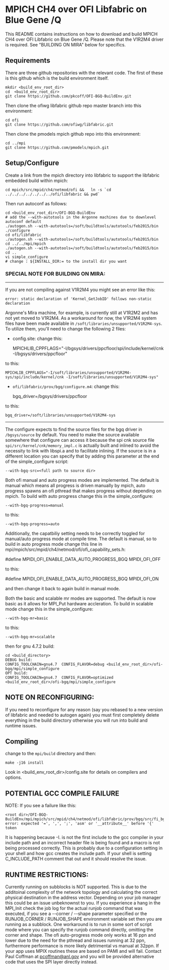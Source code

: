 # MPICH CH4 over OFI Libfabric on Blue Gene /Q

This README contains instructions on how to download and build MPICH CH4 over OFI Libfabric on Blue Gene /Q.  Please note that the V1R2M4 driver is required.  See "BUILDING ON MIRA" below for specifics.

## Requirements

There are three github repositories with the relevant code.  The first of these is this github which is the build environment itself.

```
mkdir <build_env_root_dir>
cd  <build_env_root_dir>
git clone https://github.com/pkcoff/OFI-BGQ-BuildEnv.git
```

Then clone the ofiwg libfabric github repo master branch into this environment:

```
cd ofi
git clone https://github.com/ofiwg/libfabric.git
```

Then clone the pmodels mpich github repo into this environment:

```
cd ../mpi
git clone https://github.com/pmodels/mpich.git
```

## Setup/Configure

Create a link from the mpich directory into libfabric to support the libfabric embedded build within mpich:

```
cd mpich/src/mpid/ch4/netmod/ofi &&   ln -s `cd ../../../../../../../ofi/libfabric && pwd`
```


Then run autoconf as follows:

```
cd <build_env_root_dir>/OFI-BGQ-BuildEnv
# add the --with-autotools in the Argonne machines due to downlevel autoconf default
./autogen.sh --with-autotools=/soft/buildtools/autotools/feb2015/bin
./configure
cd ofi/libfabric
./autogen.sh --with-autotools=/soft/buildtools/autotools/feb2015/bin
cd ../../mpi/mpich
./autogen.sh --with-autotools=/soft/buildtools/autotools/feb2015/bin
cd ..
vi simple_configure
# change : ${INSTALL_DIR:= to the install dir you want
```

### SPECIAL NOTE FOR BUILDING ON MIRA:
--------------------------------------------------------------------------------------------

If you are not compiling against V1R2M4 you might see an error like this:

    error: static declaration of 'Kernel_GetJobID' follows non-static declaration

Argonne's Mira machine, for example, is currently still at V1R2M2 and has not yet moved to V1R2M4.  As a workaround for now,
the V1R2M4 system files have been made available in `/soft/libraries/unsupported/V1R2M4-sys`.
To utilize them, you'll need to change the following 2 files:

 * config.site: change this:

    MPICHLIB_CPPFLAGS="-I/bgsys/drivers/ppcfloor/spi/include/kernel/cnk -I/bgsys/drivers/ppcfloor"

to this:

    MPICHLIB_CPPFLAGS="-I/soft/libraries/unsupported/V1R2M4-sys/spi/include/kernel/cnk -I/soft/libraries/unsupported/V1R2M4-sys"

* `ofi/libfabric/prov/bgq/configure.m4`: change this:

    bgq_driver=/bgsys/drivers/ppcfloor

to this:

    bgq_driver=/soft/libraries/unsupported/V1R2M4-sys
  
--------------------------------------------------------------------------------------------

The configure expects to find the source files for the bgq driver in `/bgsys/source` by default.
You need to make the source available somewhere that configure can access it because the spi
cnk source file `spi/src/kernel/cnk/memory_impl.c` is actually built and inlined to avoid the
necessity to link with libspi.a and to facilitate inlining.  If the source is in a different
location you can specify that by adding this parameter at the end of the simple_configure script:

    --with-bgq-src=<full path to source dir>

Both ofi manual and auto progress modes are implemented.  The default is manual which
means all progress is driven manually by mpich, auto progress spawns an ofi pthread that makes progress
without depending on mpich.  To build with auto progress change this in the simple_configure:

    --with-bgq-progress=manual

to this:

    --with-bgq-progress=auto

Additionally, the capatbiliy setting needs to be correctly toggled for manual/auto progress mode at compile time.
The default is manual, so to build in auto progress mode change this line in
mpi/mpich/src/mpid/ch4/netmod/ofi/ofi_capability_sets.h:

#define MPIDI_OFI_ENABLE_DATA_AUTO_PROGRESS_BGQ MPIDI_OFI_OFF

to this:

#define MPIDI_OFI_ENABLE_DATA_AUTO_PROGRESS_BGQ MPIDI_OFI_ON

and then change it back to again build in manual mode.

Both the basic and scalable mr modes are supported.  The default is now basic
as it allows for MPI_Put hardware accleration.  To build in scalable mode change this in the simple_configure:

    --with-bgq-mr=basic

to this:

    --with-bgq-mr=scalable

then for gnu 4.7.2 build:

```
cd <build_directory>
DEBUG build:
CONFIG_TOOLCHAIN=gnu4.7  CONFIG_FLAVOR=debug <build_env_root_dir>/ofi-bgq/mpi/simple_configure
OPT build:
CONFIG_TOOLCHAIN=gnu4.7  CONFIG_FLAVOR=optimized <build_env_root_dir>/ofi-bgq/mpi/simple_configure
```

## NOTE ON RECONFIGURING:

If you need to reconfigure for any reason (say you rebased to a new version of libfabric
and needed to autogen again) you must first completely delete everything in the build directory
otherwise you will run into build and runtime issues.

## Compiling

change to the `mpi/build` directory and then:

    make -j16 install

Look in <build_env_root_dir>/config.site for details on compilers and options.

## POTENTIAL GCC COMPILE FAILURE

NOTE: If you see a failure like this:

    <root dir>/OFI-BGQ-BuildEnv/mpi/mpich/src/mpid/ch4/netmod/ofi/libfabric/prov/bgq/src/fi_bgq_init.c:337:1: error: expected '=', ',', ';', 'asm' or '__attribute__' before '{' token

It is happening because -I. is not the first include to the gcc compiler in your include path and an incorrect header file is being found and a macro is not being processed correctly.  This is probably due to a configuration setting in your shell and how gcc creates the include path.  If your shell is setting C_INCLUDE_PATH comment that out and it should resolve the issue.

## RUNTIME RESTRICTIONS:

Currently running on subblocks is NOT supported.  This is due to the additoinal complexity of the network
topology and calculating the correct physical destination in the address vector.  Depending on your job
manager this could be an issue unbeknownst to you.  If you experience a hang in the MPI_Init check the
job log for the actual runjob command that was executed, if you see a --corner / --shape parameter specified or
the RUNJOB_CORNER / RUNJOB_SHAPE environment variable set then you are running as a subblock.  One workaround is to
run in some sort of script mode where you can specify the runjob command directly, omitting the corner and shape.
The ofi auto-progress mode only works at 16 ppn and lower due to the need for the pthread and issues running at 32 ppn, furthermore performance is more likely detrimental vs manual at 32ppn.
If your app uses MPIX routines these are based on PAMI and will fail.  Contact Paul Coffman at pcoffman@anl.gov and you will be provided alternative code that uses the SPI layer directly instead.

